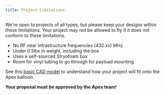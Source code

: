 ```yaml
---
title: Project Limitations
---
```


We're open to projects of all types, but please keep your designs within these
limitations. Your project may not be allowed to fly if it does not conform to
these limitations.

- No RF near infrastructure frequencies (432.xx) MHz
- Under 0.5lbs in weight, including the box
- Uses a self-sourced Stryofoam box
- Room for vinyl tubing to go through for payload mounting

See this [basic CAD model](/rigging.step) to understand how your project will
fit onto the Apex balloon.

**Your proposal must be approved by the Apex team!**
